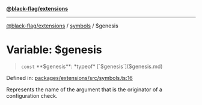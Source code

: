 [**@black-flag/extensions**](../../README.md)

***

[@black-flag/extensions](../../README.md) / [symbols](../README.md) / $genesis

# Variable: $genesis

> `const` **$genesis**: *typeof* [`$genesis`]($genesis.md)

Defined in: [packages/extensions/src/symbols.ts:16](https://github.com/Xunnamius/black-flag/blob/3c3f6e1e60095912b550318378e24dc68e62b7d6/packages/extensions/src/symbols.ts#L16)

Represents the name of the argument that is the originator of a configuration
check.
